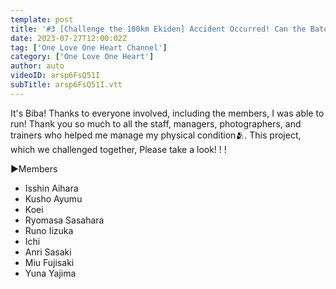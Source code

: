 ```yaml
---
template: post
title: '#3 [Challenge the 100km Ekiden] Accident Occurred! Can the Baton be Connected? ? ONE LOVE ONE HEART'
date: 2023-07-27T12:00:02Z
tag: ['One Love One Heart Channel']
category: ['One Love One Heart']
author: auto 
videoID: arsp6FsQ51I
subTitle: arsp6FsQ51I.vtt
---
```

It's Biba!
Thanks to everyone involved, including the members, I was able to run!
Thank you so much to all the staff, managers, photographers, and trainers who helped me manage my physical condition🫂.
This project, which we challenged together,
Please take a look! ! !


▶️Members

- Isshin Aihara
- Kusho Ayumu
- Koei
- Ryomasa Sasahara
- Runo Iizuka
- Ichi
- Anri Sasaki
- Miu Fujisaki
- Yuna Yajima
